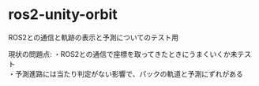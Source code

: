 # ros2-unity-orbit
ROS2との通信と軌跡の表示と予測についてのテスト用

現状の問題点:
・ROS2との通信で座標を取ってきたときにうまくいくか未テスト  
・予測進路には当たり判定がない影響で、パックの軌道と予測にずれがある
